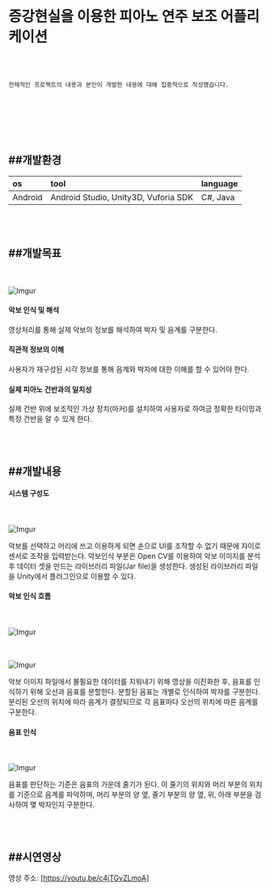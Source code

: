 증강현실을 이용한 피아노 연주 보조 어플리케이션
===================


<br></br>

```
전체적인 프로젝트의 내용과 본인이 개발한 내용에 대해 집중적으로 작성했습니다.
```


<br></br>

<br></br>



##개발환경
-------------

| os     | tool   |language|
|:-------|:-------|:-------|
|Android |Android Studio, Unity3D, Vuforia SDK|C#, Java|


<br></br>


##개발목표
-------------------


<br></br>
![Imgur](http://i.imgur.com/P2p4bQI.jpg)


#### 악보 인식 및 해석

영상처리를 통해 실제 악보의 정보를 해석하여 박자 및 음계를 구분한다.

#### 직관적 정보의 이해

사용자가 재구성된 시각 정보를 통해 음계와 박자에 대한 이해를 할 수 있어야 한다.

#### 실제 피아노 건반과의 일치성

실제 건반 위에 보조적인 가상 장치(마커)를 설치하여 사용자로 하여금 정확한 타이밍과 특정 건반을 알 수 있게 한다.




<br></br>



##개발내용
-------------

#### 시스템 구성도

<br></br>
![Imgur](http://i.imgur.com/JSBO9G2.jpg)

악보를 선택하고 머리에 쓰고 이용하게 되면 손으로 UI를 조작할 수 없기 때문에 자이로 센서로 조작을 입력받는다. 악보인식 부분은 Open CV를 이용하여 악보 이미지를 분석 후 데이터 셋을 만드는 라이브러리 파일(Jar file)을 생성한다. 생성된 라이브러리 파일을 Unity에서 플러그인으로 이용할 수 있다.



#### 악보 인식 흐름

<br></br>
![Imgur](http://i.imgur.com/SBfMrFi.jpg)



<br></br>
![Imgur](http://i.imgur.com/anEgZJh.jpg)


악보 이미지 파일에서 불필요한 데이터를 지워내기 위해 영상을 이진화한 후, 음표를 인식하기 위해 오선과 음표를 분할한다. 분할된 음표는 개별로 인식하여 박자를 구분한다. 분리된 오선의 위치에 따라 음계가 결정되므로 각 음표마다 오선의 위치에 따른 음계를 구분한다.


#### 음표 인식

<br></br>
![Imgur](http://i.imgur.com/g3sT2FN.jpg)

음표를 판단하는 기준은 음표의 가운데 줄기가 된다. 이 줄기의 위치와 머리 부분의 위치를 기준으로 음계를 파악하며, 머리 부분의 양 옆, 줄기 부분의 양 옆, 위, 아래 부분을 검사하여 몇 박자인지 구분한다.


<br></br>



##시연영상
-------------


영상 주소: [https://youtu.be/c4jTGvZLmoA]




